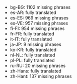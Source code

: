 - bg-BG: 1102 missing phrases
- es-AR: fully translated
- es-ES: 969 missing phrases
- es-VE: 957 missing phrases
- fi-FI: 954 missing phrases
- fr-FR: fully translated
- it-IT: fully translated
- ja-JP: 9 missing phrases
- ko-KR: fully translated
- nl-NL: fully translated
- pl-PL: fully translated
- ru-RU: 20 missing phrases
- zh-Hans: fully translated
- zh-Hant: 137 missing phrases
